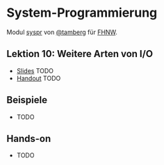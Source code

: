 # System-Programmierung
Modul [syspr]( https://www.fhnw.ch/de/studium/module/6008081) von [@tamberg](https://twitter.com/tamberg) für [FHNW](https://www.fhnw.ch/).

## Lektion 10: Weitere Arten von I/O
- [Slides](http://www.tamberg.org/fhnw/2018/Syspr10WeitereArtenVonIO.pdf) TODO
- [Handout](http://www.tamberg.org/fhnw/2018/Syspr10WeitereArtenVonIOHandout.pdf) TODO

## Beispiele
- TODO

## Hands-on
- TODO